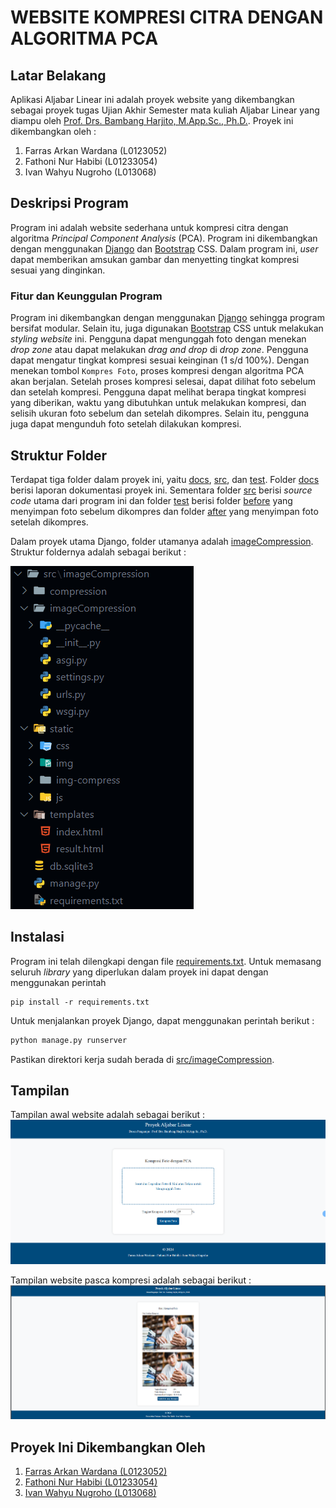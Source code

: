 
# WEBSITE KOMPRESI CITRA DENGAN ALGORITMA PCA

## Latar Belakang

Aplikasi Aljabar Linear ini adalah proyek website yang dikembangkan sebagai proyek tugas Ujian Akhir Semester mata kuliah Aljabar Linear yang diampu oleh [Prof. Drs. Bambang Harjito, M.App.Sc., Ph.D.](https://bambang.staff.uns.ac.id/). Proyek ini dikembangkan oleh :

1. Farras Arkan Wardana (L0123052)
2. Fathoni Nur Habibi (L01233054)
3. Ivan Wahyu Nugroho (L013068)

## Deskripsi Program

Program ini adalah website sederhana untuk kompresi citra dengan algoritma _Principal Component Analysis_ (PCA). Program ini dikembangkan dengan menggunakan [Django](https://www.djangoproject.com/) dan [Bootstrap](https://getbootstrap.com/) CSS. Dalam program ini, _user_ dapat memberikan amsukan gambar dan menyetting tingkat kompresi sesuai yang dinginkan.

### Fitur dan Keunggulan Program

Program ini dikembangkan dengan menggunakan [Django](https://www.djangoproject.com/) sehingga program bersifat modular. Selain itu, juga digunakan [Bootstrap](https://getbootstrap.com/) CSS untuk melakukan _styling_ _website_ ini. Pengguna dapat mengunggah foto dengan menekan _drop zone_ atau dapat melakukan _drag and drop_ di _drop zone_. Pengguna dapat mengatur tingkat kompresi sesuai keinginan (1 s/d 100%). Dengan menekan tombol `Kompres Foto`, proses kompresi dengan algoritma PCA akan berjalan. Setelah proses kompresi selesai, dapat dilihat foto sebelum dan setelah kompresi. Pengguna dapat melihat berapa tingkat kompresi yang diberikan, waktu yang dibutuhkan untuk melakukan kompresi, dan selisih ukuran foto sebelum dan setelah dikompres. Selain itu, pengguna juga dapat mengunduh foto setelah dilakukan kompresi.

## Struktur Folder

Terdapat tiga folder dalam proyek ini, yaitu [docs](./docs/), [src](./src/), dan [test](./test/). Folder [docs](./docs/) berisi laporan dokumentasi proyek ini. Sementara folder [src](./src/) berisi _source code_ utama dari program ini dan folder [test](./test/) berisi folder [before](./test/before/) yang menyimpan foto sebelum dikompres dan folder [after](./test/after/) yang menyimpan foto setelah dikompres.

Dalam proyek utama Django, folder utamanya adalah [imageCompression](./src/imageCompression/). Struktur foldernya adalah sebagai berikut : 

![Struktur Folder Django](./docs/assets/folder-struct.png)

## Instalasi

Program ini telah dilengkapi dengan file [requirements.txt](./requirements.txt). Untuk memasang seluruh _library_ yang diperlukan dalam proyek ini dapat dengan menggunakan perintah

```pip
pip install -r requirements.txt
```

Untuk menjalankan proyek Django, dapat menggunakan perintah berikut : 

```python
python manage.py runserver
``` 

Pastikan direktori kerja sudah berada di [src/imageCompression](./src/imageCompression/).

## Tampilan

Tampilan awal website adalah sebagai berikut :
![Tampilan Awal Website](docs/assets/start-web.png)

Tampilan website pasca kompresi adalah sebagai berikut : 
![Tampilan Akhir Website](docs/assets/end-web.png)

## Proyek Ini Dikembangkan Oleh

1. [Farras Arkan Wardana (L0123052)](https://www.instagram.com/arknwrdn/)
2. [Fathoni Nur Habibi (L01233054)](https://www.instagram.com/fn._habibi/)
3. [Ivan Wahyu Nugroho (L013068)](https://instagram.com/ifwhy._)
